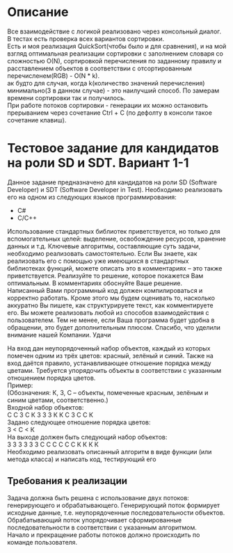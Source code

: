 # Описание
Все взаимодействие с логикой реализовано через консольный диалог.  
В тестах есть проверка всех вариантов сортировки.  
Есть и моя реализация QuickSort(чтобы было и для сравнения), и на мой взгляд оптимальная реализации сортировки с заполнением словаря со сложностью O(N), сортировкой перечисления по заданному правилу и расставлением объектов в соответствии с отсортированным перечисленем(RGB) - O(N * k).  
ак будто для случая, когда k(количество значений перечисления) минимально(3 в данном случае) - это наилучший способ. По замерам времени сортировки так и получилось.  
При работе потоков сортировки - генерации их можно остановить прерыванием через сочетание Ctrl + C (по дефолту в консоли такое сочетание клавиш).  

# Тестовое задание для кандидатов на роли SD и SDT. Вариант 1-1

Данное задание предназначено для кандидатов на роли SD (Software Developer) и SDT (Software Developer in Test). Необходимо реализовать его на одном из следующих языков программирования:  
* C#
* C/C++  

Использование стандартных библиотек приветствуется, но только для вспомогательных целей: выделение, освобождение ресурсов, хранение данных и т.д. Ключевые алгоритмы, составляющие суть задачи, необходимо реализовать самостоятельно. Если Вы знаете, как реализовать его с помощью уже имеющихся в стандартных библиотеках функций, можете описать это в комментариях – это также приветствуется.
Реализуйте то решение, которое покажется Вам оптимальным. В комментариях обоснуйте Ваше решение. 	
Написанный Вами программный код должен компилироваться и корректно работать. Кроме этого мы будем оценивать то, насколько аккуратно Вы пишете, как структурируете текст, как комментируете его. 
Вы можете реализовать любой из способов взаимодействия с пользователем. Тем не менее, если Ваша программа будет удобна в обращении, это будет дополнительным плюсом.
Спасибо, что уделили внимание нашей Компании. Удачи  

На вход дан неупорядоченный набор объектов, каждый из которых помечен одним из трёх цветов: красный, зелёный и синий. Также на вход даётся правило, устанавливающее отношение порядка между цветами. Требуется упорядочить объекты в соответствии с указанным отношением порядка цветов.  
Пример:  
	(Обозначения: К, З, С – объекты, помеченные  красным, зелёным и синим цветами, соответственно.)  
Входной набор объектов:  
С С З С К З З З К К С З С С К  
Задано следующее отношение порядка цветов:  
З < С < К  
На выходе должен быть следующий набор объектов:  
З З З З З З С С С С С С К К К К  
Необходимо реализовать описанный алгоритм в виде функции (или метода класса) и написать код, тестирующий его  

## Требования к реализации
Задача должна быть решена с использование двух потоков: генерирующего и обрабатывающего. Генерирующий поток формирует исходные данные, т.е.  неупорядоченные последовательности объектов. Обрабатывающий поток упорядочивает сформированные последовательности в соответствии с указанным алгоритмом.  
Начало и прекращение работы потоков должно происходить по команде пользователя.  

